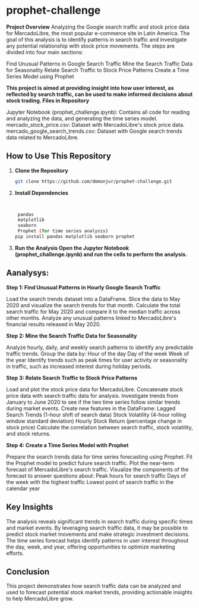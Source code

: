 # prophet-challenge

**Project Overview**
Analyzing the Google search traffic and stock price data for MercadoLibre, the most popular e-commerce site in Latin America. The goal of this analysis is to identify patterns in search traffic and investigate any potential relationship with stock price movements. The steps are divided into four main sections:

Find Unusual Patterns in Google Search Traffic
    Mine the Search Traffic Data for Seasonality
    Relate Search Traffic to Stock Price Patterns
    Create a Time Series Model using Prophet

**This project is aimed at providing insight into how user interest, as reflected by search traffic, can be used to make informed decisions about stock trading.
Files in Repository**

Jupyter Notebook (prophet_challenge.ipynb): Contains all code for reading and analyzing the data, and generating the time series model.
    mercado_stock_price.csv: Dataset with MercadoLibre's stock price data.
    mercado_google_search_trends.csv: Dataset with Google search trends data related to MercadoLibre.

## How to Use This Repository

1. **Clone the Repository**
   ```bash
   git clone https://github.com/dmmonjur/prophet-challenge.git


2. **Install Dependencies**
   ```bash
  

    pandas
    matplotlib
    seaborn
    Prophet (for time series analysis)
   pip install pandas matplotlib seaborn prophet


3. **Run the Analysis Open the Jupyter Notebook (prophet_challenge.ipynb) and run the cells to perform the analysis.**



## Aanalysys:
**Step 1: Find Unusual Patterns in Hourly Google Search Traffic**

Load the search trends dataset into a DataFrame.
    Slice the data to May 2020 and visualize the search trends for that month.
    Calculate the total search traffic for May 2020 and compare it to the median traffic across other months.
    Analyze any unusual patterns linked to MercadoLibre's financial results released in May 2020.

**Step 2: Mine the Search Traffic Data for Seasonality**

Analyze hourly, daily, and weekly search patterns to identify any predictable traffic trends.
    Group the data by:
        Hour of the day
        Day of the week
        Week of the year
    Identify trends such as peak times for user activity or seasonality in traffic, such as increased interest during holiday periods.

**Step 3: Relate Search Traffic to Stock Price Patterns**

Load and plot the stock price data for MercadoLibre.
    Concatenate stock price data with search traffic data for analysis.
    Investigate trends from January to June 2020 to see if the two time series follow similar trends during market events.
    Create new features in the DataFrame:
        Lagged Search Trends (1-hour shift of search data)
        Stock Volatility (4-hour rolling window standard deviation)
        Hourly Stock Return (percentage change in stock price)
    Calculate the correlation between search traffic, stock volatility, and stock returns.

**Step 4: Create a Time Series Model with Prophet**

Prepare the search trends data for time series forecasting using Prophet.
    Fit the Prophet model to predict future search traffic.
    Plot the near-term forecast of MercadoLibre's search traffic.
    Visualize the components of the forecast to answer questions about:
        Peak hours for search traffic
        Days of the week with the highest traffic
        Lowest point of search traffic in the calendar year

## Key Insights

The analysis reveals significant trends in search traffic during specific times and market events.
By leveraging search traffic data, it may be possible to predict stock market movements and make strategic investment decisions.
The time series forecast helps identify patterns in user interest throughout the day, week, and year, offering opportunities to optimize marketing efforts.

## Conclusion

This project demonstrates how search traffic data can be analyzed and used to forecast potential stock market trends, providing actionable insights to help MercadoLibre grow.
